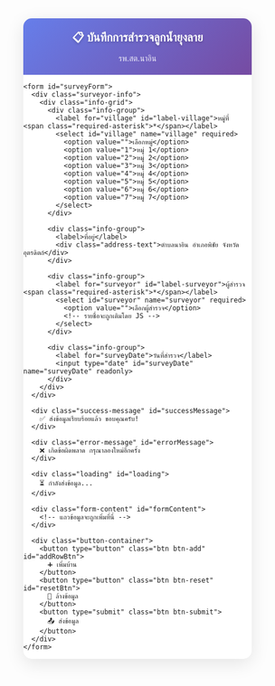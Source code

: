 <!DOCTYPE html>
<html lang="th">
<head>
  <meta charset="UTF-8" />
  <meta name="viewport" content="width=device-width, initial-scale=1.0">
  <title>บันทึกการสำรวจลูกน้ำยุงลาย</title>
  <script src="https://cdn.jsdelivr.net/npm/sweetalert2@11"></script>
  <style>
    * {
      box-sizing: border-box;
    }
    
    body {
      font-family: "Sarabun", "Noto Sans Thai", Arial, sans-serif;
      background: linear-gradient(135deg, #f5f7fa 0%, #c3cfe2 100%);
      margin: 0;
      padding: 10px;
      font-size: 16px;
      line-height: 1.4;
    }
    
    .container {
      max-width: 100%;
      margin: 0 auto;
      background: #fff;
      border-radius: 15px;
      box-shadow: 0 8px 32px rgba(0,0,0,0.1);
      overflow: hidden;
    }
    
    .header {
      background: linear-gradient(135deg, #667eea 0%, #764ba2 100%);
      color: white;
      padding: 20px;
      text-align: center;
    }
    
    .header h1 {
      margin: 0;
      font-size: 20px;
      font-weight: 600;
      text-shadow: 0 2px 4px rgba(0,0,0,0.2);
    }
    
    .header p {
      margin: 8px 0 0 0;
      font-size: 14px;
      opacity: 0.9;
    }
    
    .form-content {
      padding: 20px;
    }
    
    .house-section {
      background: #f8f9ff;
      border: 2px solid #e1e8ff;
      border-radius: 12px;
      padding: 16px;
      margin-bottom: 20px;
    }
    
    .house-header {
      display: flex;
      align-items: center;
      justify-content: space-between;
      margin-bottom: 16px;
      padding-bottom: 12px;
      border-bottom: 2px solid #ddd;
    }
    
    .house-number {
      background: #667eea;
      color: white;
      width: 35px;
      height: 35px;
      border-radius: 50%;
      display: flex;
      align-items: center;
      justify-content: center;
      font-weight: bold;
      font-size: 16px;
    }
    
    .house-input-container {
      flex: 1;
      margin-left: 12px;
    }
    
    .house-input-container label {
      display: block;
      font-weight: 600;
      color: #333;
      margin-bottom: 4px;
      font-size: 14px;
    }
    
    .house-input {
      width: 100%;
      padding: 12px;
      font-size: 16px;
      border: 2px solid #ddd;
      border-radius: 8px;
      background: white;
    }
    
    .house-input:focus {
      outline: none;
      border-color: #667eea;
      box-shadow: 0 0 0 3px rgba(102, 126, 234, 0.1);
    }
    
    .delete-btn {
      background: #ff4757;
      color: white;
      border: none;
      width: 35px;
      height: 35px;
      border-radius: 50%;
      cursor: pointer;
      font-size: 18px;
      display: flex;
      align-items: center;
      justify-content: center;
      transition: all 0.2s;
    }
    
    .delete-btn:hover {
      background: #ff3838;
      transform: scale(1.05);
    }
    
    .categories {
      display: grid;
      gap: 16px;
    }
    
    .category-group {
      background: white;
      border-radius: 10px;
      border: 1px solid #e0e6ed;
      overflow: hidden;
    }
    
    .category-header {
      background: linear-gradient(135deg, #74b9ff 0%, #0984e3 100%);
      color: white;
      padding: 12px 16px;
      font-weight: 600;
      font-size: 15px;
    }
    
    .category-content {
      padding: 16px;
    }
    
    .location-group {
      margin-bottom: 16px;
    }
    
    .location-title {
      font-weight: 600;
      color: #2d3436;
      margin-bottom: 8px;
      font-size: 14px;
      display: flex;
      align-items: center;
    }
    
    .location-icon {
      width: 20px;
      height: 20px;
      margin-right: 8px;
      background: #74b9ff;
      border-radius: 50%;
      display: flex;
      align-items: center;
      justify-content: center;
      color: white;
      font-size: 12px;
    }
    
    .input-row {
      display: grid;
      grid-template-columns: 1fr 1fr;
      gap: 12px;
      margin-bottom: 8px;
    }
    
    .input-group {
      background: #f8f9fa;
      border-radius: 8px;
      padding: 12px;
      border: 1px solid #e9ecef;
    }
    
    .input-group label {
      display: block;
      font-size: 12px;
      color: #6c757d;
      margin-bottom: 4px;
      font-weight: 500;
    }
    
    .number-input {
      width: 100%;
      padding: 10px;
      font-size: 18px;
      border: 2px solid #dee2e6;
      border-radius: 6px;
      text-align: center;
      background: white;
      font-weight: 600;
    }
    
    .number-input:focus {
      outline: none;
      border-color: #74b9ff;
      box-shadow: 0 0 0 3px rgba(116, 185, 255, 0.1);
    }
    
    .survey-input {
      border-color: #00b894;
    }
    
    .survey-input:focus {
      border-color: #00a085;
      box-shadow: 0 0 0 3px rgba(0, 184, 148, 0.1);
    }
    
    .found-input {
      border-color: #e17055;
    }
    
    .found-input:focus {
      border-color: #d63031;
      box-shadow: 0 0 0 3px rgba(225, 112, 85, 0.1);
    }
    
    .summary-section {
      background: linear-gradient(135deg, #ffeaa7 0%, #fab1a0 100%);
      border-radius: 10px;
      padding: 16px;
      margin-top: 16px;
    }
    
    .summary-title {
      font-weight: 600;
      color: #2d3436;
      margin-bottom: 12px;
      font-size: 15px;
      text-align: center;
    }
    
    .summary-row {
      display: grid;
      grid-template-columns: 1fr 1fr;
      gap: 12px;
    }
    
    .summary-item {
      background: rgba(255,255,255,0.8);
      border-radius: 8px;
      padding: 12px;
      text-align: center;
    }
    
    .summary-item label {
      display: block;
      font-size: 12px;
      color: #636e72;
      margin-bottom: 4px;
      font-weight: 500;
    }
    
    .summary-input {
      width: 100%;
      padding: 10px;
      font-size: 20px;
      font-weight: bold;
      text-align: center;
      border: 2px solid #fdcb6e;
      border-radius: 6px;
      background: white;
      color: #2d3436;
    }
    
    .summary-input:focus {
      outline: none;
      border-color: #e17055;
      box-shadow: 0 0 0 3px rgba(225, 112, 85, 0.1);
    }
    
    .button-container {
      padding: 20px;
      background: #f8f9fa;
      display: flex;
      gap: 12px;
      flex-wrap: wrap;
    }
    
    .btn {
      flex: 1;
      min-height: 50px;
      border: none;
      border-radius: 10px;
      font-size: 16px;
      font-weight: 600;
      cursor: pointer;
      transition: all 0.2s;
      display: flex;
      align-items: center;
      justify-content: center;
      gap: 8px;
    }
    
    .btn:hover {
      transform: translateY(-2px);
      box-shadow: 0 4px 12px rgba(0,0,0,0.15);
    }
    
    .btn-add {
      background: linear-gradient(135deg, #00b894 0%, #00a085 100%);
      color: white;
    }
    
    .btn-submit {
      background: linear-gradient(135deg, #667eea 0%, #764ba2 100%);
      color: white;
    }
    
    .btn-reset {
      background: linear-gradient(135deg, #fd79a8 0%, #e84393 100%);
      color: white;
    }
    
    .loading {
      display: none;
      text-align: center;
      padding: 20px;
      color: #667eea;
    }
    
    .success-message {
      display: none;
      background: #d4edda;
      color: #155724;
      padding: 15px;
      border-radius: 8px;
      margin: 20px;
      text-align: center;
      border: 1px solid #c3e6cb;
    }
    
    .error-message {
      display: none;
      background: #f8d7da;
      color: #721c24;
      padding: 15px;
      border-radius: 8px;
      margin: 20px;
      text-align: center;
      border: 1px solid #f5c6cb;
    }
    
    .surveyor-info {
      background: linear-gradient(135deg, #e8f5e8 0%, #d4edda 100%);
      padding: 20px;
      border-bottom: 3px solid #28a745;
    }
    
    .info-grid {
      display: grid;
      grid-template-columns: 1fr 2fr;
      gap: 16px;
      max-width: 800px;
      margin: 0 auto;
    }
    
    .info-group {
      display: flex;
      flex-direction: column;
    }
    
    .info-group label {
      font-weight: 600;
      color: #2d5016;
      margin-bottom: 6px;
      font-size: 14px;
    }
    
    .info-group select,
    .info-group input[type="text"] {
      padding: 12px;
      font-size: 16px;
      border: 2px solid #28a745;
      border-radius: 8px;
      background: white;
      color: #2d5016;
      font-weight: 500;
    }
    
    .info-group select:focus,
    .info-group input[type="text"]:focus {
      outline: none;
      border-color: #20c997;
      box-shadow: 0 0 0 3px rgba(40, 167, 69, 0.1);
    }
    
    .info-group input[type="date"] {
      padding: 12px;
      font-size: 16px;
      border: 2px solid #6c757d;
      border-radius: 8px;
      background: #f8f9fa;
      color: #495057;
      font-weight: 500;
    }
    
    .address-text {
      padding: 12px;
      background: rgba(255,255,255,0.8);
      border: 2px solid #6c757d;
      border-radius: 8px;
      color: #495057;
      font-weight: 500;
      font-size: 14px;
      text-align: center;
    }
    
    .ci-circle-container {
      position: relative;
      width: 60px;
      height: 60px;
      margin: 0 auto;
    }
    .ci-circle {
      display: block;
      transform: rotate(-90deg);
    }
    .ci-text {
      position: absolute;
      top: 0; left: 0; width: 60px; height: 60px;
      display: flex;
      align-items: center;
      justify-content: center;
      font-weight: bold;
      font-size: 1.1em;
      color: #00b894;
      pointer-events: none;
    }
    
    /* Highlight required fields if empty */
    .required-highlight {
      border-color: #ff3b30 !important;
      background: #fff6f6 !important;
      box-shadow: 0 0 0 2px #ffb3b3 !important;
    }
    .required-label {
      color: #ff3b30 !important;
      font-weight: bold;
    }
    .required-asterisk {
      color: #ff3b30;
    }
    
    @media (max-width: 768px) {
      body {
        padding: 5px;
        font-size: 16px;
      }
      
      .header h1 {
        font-size: 18px;
      }
      
      .form-content {
        padding: 15px;
      }
      
      .number-input {
        font-size: 16px;
        padding: 12px;
      }
      
      .btn {
        min-height: 45px;
        font-size: 15px;
      }
      
      .info-grid {
        grid-template-columns: 1fr;
        gap: 12px;
      }
      
      .surveyor-info {
        padding: 15px;
      }
    }
  </style>
</head>
<body>
  <div class="container">
    <div class="header">
      <h1>📋 บันทึกการสำรวจลูกน้ำยุงลาย</h1>
      <p>รพ.สต.นาอิน</p>
    </div>
    
    <form id="surveyForm">
      <div class="surveyor-info">
        <div class="info-grid">
          <div class="info-group">
            <label for="village" id="label-village">หมู่ที่ <span class="required-asterisk">*</span></label>
            <select id="village" name="village" required>
              <option value="">เลือกหมู่</option>
              <option value="1">หมู่ 1</option>
              <option value="2">หมู่ 2</option>
              <option value="3">หมู่ 3</option>
              <option value="4">หมู่ 4</option>
              <option value="5">หมู่ 5</option>
              <option value="6">หมู่ 6</option>
              <option value="7">หมู่ 7</option>
            </select>
          </div>
          
          <div class="info-group">
            <label>ที่อยู่</label>
            <div class="address-text">ตำบลนาอิน อำเภอพิชัย จังหวัดอุตรดิตถ์</div>
          </div>
          
          <div class="info-group">
            <label for="surveyor" id="label-surveyor">ผู้สำรวจ <span class="required-asterisk">*</span></label>
            <select id="surveyor" name="surveyor" required>
              <option value="">เลือกผู้สำรวจ</option>
              <!-- รายชื่อจะถูกเติมโดย JS -->
            </select>
          </div>
          
          <div class="info-group">
            <label for="surveyDate">วันที่สำรวจ</label>
            <input type="date" id="surveyDate" name="surveyDate" readonly>
          </div>
        </div>
      </div>
      
      <div class="success-message" id="successMessage">
        ✅ ส่งข้อมูลเรียบร้อยแล้ว ขอบคุณครับ!
      </div>
      
      <div class="error-message" id="errorMessage">
        ❌ เกิดข้อผิดพลาด กรุณาลองใหม่อีกครั้ง
      </div>
      
      <div class="loading" id="loading">
        ⏳ กำลังส่งข้อมูล...
      </div>
      
      <div class="form-content" id="formContent">
        <!-- แถวข้อมูลจะถูกเพิ่มที่นี่ -->
      </div>
      
      <div class="button-container">
        <button type="button" class="btn btn-add" id="addRowBtn">
          ➕ เพิ่มบ้าน
        </button>
        <button type="button" class="btn btn-reset" id="resetBtn">
          🔄 ล้างข้อมูล
        </button>
        <button type="submit" class="btn btn-submit">
          📤 ส่งข้อมูล
        </button>
      </div>
    </form>
  </div>

  <script>
    const scriptURL = 'https://script.google.com/macros/s/AKfycbw_7jnj0dI58l0A1cz0f4Z8MZAqE7RdAIjmx0rAINATfkpfkBXJH1g38ElgltS-AAG43A/exec';
    const formContent = document.getElementById('formContent');
    const addRowBtn = document.getElementById('addRowBtn');
    const resetBtn = document.getElementById('resetBtn');
    const loading = document.getElementById('loading');
    const successMessage = document.getElementById('successMessage');
    const errorMessage = document.getElementById('errorMessage');
    
    let rowCounter = 0;
    
    const categories = [
      { key: 'use', name: 'น้ำใช้', icon: '🚿' },
      { key: 'drink', name: 'น้ำดื่ม', icon: '🥤' },
      { key: 'toilet', name: 'ห้องน้ำ', icon: '🚽' },
      { key: 'flower', name: 'แจกัน/กระถาง', icon: '🌺' },
      { key: 'other', name: 'อื่นๆ', icon: '📦' }
    ];
    
    function createHouseSection(houseNum) {
      const section = document.createElement('div');
      section.className = 'house-section';
      section.dataset.houseNum = houseNum;

      section.innerHTML = `
        <div class="house-header">
          <div class="house-number">${houseNum}</div>
          <div class="house-input-container">
            <label for="houseNo_${houseNum}" id="label-houseNo_${houseNum}">บ้านเลขที่ <span class="required-asterisk">*</span></label>
            <input type="text" 
                   class="house-input" 
                   id="houseNo_${houseNum}"
                   name="houseNo_${houseNum}" 
                   placeholder="เช่น 123/45"
                   required
                   inputmode="numeric"
                   pattern="[0-9\/]+"
                   oninput="this.value=this.value.replace(/[^0-9\/]/g,'')">
          </div>
          ${houseNum > 1 ? `<button type="button" class="delete-btn" onclick="deleteHouse(${houseNum})" title="ลบบ้านนี้">×</button>` : ''}
        </div>
        
        <div class="categories">
          <div class="category-group">
            <div class="category-header">🏠 ในอาคาร</div>
            <div class="category-content">
              ${categories.map(cat => cat.key === 'other' ? `
                <div class="location-group">
                  <div class="input-group" style="margin-bottom:8px;">
                    <label>รายละเอียดอื่นๆ</label>
                    <input type="text" 
                           class="number-input in-other-detail"
                           name="in_other_detail_${houseNum}"
                           placeholder="ระบุรายละเอียด"
                           data-other-detail="in_${houseNum}">
                  </div>
                  <div class="location-title">
                    <span class="location-icon">${cat.icon}</span>
                    ${cat.name}
                  </div>
                  <div class="input-row">
                    <div class="input-group">
                      <label for="in_${cat.key}_survey_${houseNum}">สำรวจ (จำนวน)</label>
                      <input type="number" 
                             class="number-input survey-input in-other-amount"
                             name="in_${cat.key}_survey_${houseNum}"
                             id="in_${cat.key}_survey_${houseNum}"
                             min="0" 
                             value="0"
                             data-other-amount="in_${houseNum}"
                             placeholder="0"
                             title="กรอกจำนวนสำรวจในอาคาร - อื่นๆ"
                             onchange="calculateSummary(${houseNum})">
                    </div>
                    <div class="input-group">
                      <label for="in_${cat.key}_found_${houseNum}">พบลูกน้ำ (จำนวน)</label>
                      <input type="number" 
                             class="number-input found-input in-other-amount"
                             name="in_${cat.key}_found_${houseNum}"
                             id="in_${cat.key}_found_${houseNum}"
                             min="0" 
                             value="0"
                             data-other-amount="in_${houseNum}"
                             placeholder="0"
                             title="กรอกจำนวนพบลูกน้ำในอาคาร - อื่นๆ"
                             onchange="calculateSummary(${houseNum})">
                    </div>
                  </div>
                  <div class="in-other-warning" style="color:#ff3b30; font-size:13px; display:none; margin-top:4px;"></div>
                </div>
              ` : `
                <div class="location-group">
                  <div class="location-title">
                    <span class="location-icon">${cat.icon}</span>
                    ${cat.name}
                  </div>
                  <div class="input-row">
                    <div class="input-group">
                      <label for="in_${cat.key}_survey_${houseNum}">สำรวจ (จำนวน)</label>
                      <input type="number" 
                             class="number-input survey-input" 
                             name="in_${cat.key}_survey_${houseNum}"
                             id="in_${cat.key}_survey_${houseNum}"
                             min="0" 
                             value="0"
                             placeholder="0"
                             title="กรอกจำนวนสำรวจในอาคาร - ${cat.name}"
                             onchange="calculateSummary(${houseNum})">
                    </div>
                    <div class="input-group">
                      <label for="in_${cat.key}_found_${houseNum}">พบลูกน้ำ (จำนวน)</label>
                      <input type="number" 
                             class="number-input found-input" 
                             name="in_${cat.key}_found_${houseNum}"
                             id="in_${cat.key}_found_${houseNum}"
                             min="0" 
                             value="0"
                             placeholder="0"
                             title="กรอกจำนวนพบลูกน้ำในอาคาร - ${cat.name}"
                             onchange="calculateSummary(${houseNum})">
                    </div>
                  </div>
                </div>
              `).join('')}
            </div>
          </div>
          
          <div class="category-group">
            <div class="category-header">🌳 นอกอาคาร</div>
            <div class="category-content">
              ${categories.map(cat => cat.key === 'other' ? `
                <div class="location-group">
                  <div class="input-group" style="margin-bottom:8px;">
                    <label>รายละเอียดอื่นๆ</label>
                    <input type="text" 
                           class="number-input out-other-detail"
                           name="out_other_detail_${houseNum}"
                           placeholder="ระบุรายละเอียด"
                           data-other-detail="out_${houseNum}">
                  </div>
                  <div class="location-title">
                    <span class="location-icon">${cat.icon}</span>
                    ${cat.name}
                  </div>
                  <div class="input-row">
                    <div class="input-group">
                      <label for="out_${cat.key}_survey_${houseNum}">สำรวจ (จำนวน)</label>
                      <input type="number" 
                             class="number-input survey-input out-other-amount"
                             name="out_${cat.key}_survey_${houseNum}"
                             id="out_${cat.key}_survey_${houseNum}"
                             min="0" 
                             value="0"
                             data-other-amount="out_${houseNum}"
                             placeholder="0"
                             title="กรอกจำนวนสำรวจนอกอาคาร - อื่นๆ"
                             onchange="calculateSummary(${houseNum})">
                    </div>
                    <div class="input-group">
                      <label for="out_${cat.key}_found_${houseNum}">พบลูกน้ำ (จำนวน)</label>
                      <input type="number" 
                             class="number-input found-input out-other-amount"
                             name="out_${cat.key}_found_${houseNum}"
                             id="out_${cat.key}_found_${houseNum}"
                             min="0" 
                             value="0"
                             data-other-amount="out_${houseNum}"
                             placeholder="0"
                             title="กรอกจำนวนพบลูกน้ำนอกอาคาร - อื่นๆ"
                             onchange="calculateSummary(${houseNum})">
                    </div>
                  </div>
                  <div class="out-other-warning" style="color:#ff3b30; font-size:13px; display:none; margin-top:4px;"></div>
                </div>
              ` : `
                <div class="location-group">
                  <div class="location-title">
                    <span class="location-icon">${cat.icon}</span>
                    ${cat.name}
                  </div>
                  <div class="input-row">
                    <div class="input-group">
                      <label for="out_${cat.key}_survey_${houseNum}">สำรวจ (จำนวน)</label>
                      <input type="number" 
                             class="number-input survey-input" 
                             name="out_${cat.key}_survey_${houseNum}"
                             id="out_${cat.key}_survey_${houseNum}"
                             min="0" 
                             value="0"
                             placeholder="0"
                             title="กรอกจำนวนสำรวจนอกอาคาร - ${cat.name}"
                             onchange="calculateSummary(${houseNum})">
                    </div>
                    <div class="input-group">
                      <label for="out_${cat.key}_found_${houseNum}">พบลูกน้ำ (จำนวน)</label>
                      <input type="number" 
                             class="number-input found-input" 
                             name="out_${cat.key}_found_${houseNum}"
                             id="out_${cat.key}_found_${houseNum}"
                             min="0" 
                             value="0"
                             placeholder="0"
                             title="กรอกจำนวนพบลูกน้ำนอกอาคาร - ${cat.name}"
                             onchange="calculateSummary(${houseNum})">
                    </div>
                  </div>
                </div>
              `).join('')}
            </div>
          </div>
        </div>
        
        <div class="summary-section">
          <div class="summary-title">📊 สรุปรวม</div>
          <div class="summary-row">
            <div class="summary-item">
              <label for="sum_survey_${houseNum}">รวมสำรวจทั้งหมด</label>
              <input type="number" 
                     class="summary-input" 
                     name="sum_survey_${houseNum}"
                     id="sum_survey_${houseNum}"
                     readonly
                     placeholder="0"
                     title="รวมจำนวนสำรวจทั้งหมด">
            </div>
            <div class="summary-item">
              <label for="sum_found_${houseNum}">รวมพบลูกน้ำ</label>
              <input type="number" 
                     class="summary-input" 
                     name="sum_found_${houseNum}"
                     id="sum_found_${houseNum}"
                     readonly
                     placeholder="0"
                     title="รวมจำนวนพบลูกน้ำทั้งหมด">
            </div>
            <div class="summary-item">
              <label>CI (%)</label>
              <div class="ci-circle-container">
                <svg class="ci-circle" width="60" height="60">
                  <circle cx="30" cy="30" r="26" stroke="#eee" stroke-width="6" fill="none"/>
                  <circle cx="30" cy="30" r="26" stroke="#00b894" stroke-width="6" fill="none"
                    stroke-dasharray="163.36" stroke-dashoffset="163.36"
                    data-ci-arc
                  />
                </svg>
                <div class="ci-text" data-ci-text>0%</div>
              </div>
              <div class="ci-label" data-ci-label style="margin-top:6px;font-size:0.95em; font-weight:bold; text-shadow: 0 1px 2px #fff, 0 0 2px #fff;"></div>
              <input type="hidden" name="ci_${houseNum}">
            </div>
          </div>
        </div>
      `;
      
      return section;
    }
    
    function addHouse() {
      rowCounter++;
      const houseSection = createHouseSection(rowCounter);
      formContent.appendChild(houseSection);

      // ตั้งค่า event เฉพาะ number input (survey/found)
      setTimeout(() => {
        // เลื่อนไปยังบ้านที่เพิ่มใหม่
        houseSection.scrollIntoView({ behavior: 'smooth', block: 'start' });
        // โฟกัสที่ช่องบ้านเลขที่
        houseSection.querySelector('.house-input').focus();

        // จัดการ default/restore 0 สำหรับ number input
        houseSection.querySelectorAll('input.number-input[type="number"]').forEach(input => {
          // ถ้าไม่มีค่า ให้ใส่ 0
          if (!input.value || input.value === '') input.value = '0';

          // Focus: ถ้าเป็น 0 ให้ลบออก
          input.addEventListener('focus', function() {
            if (this.value === '0') this.value = '';
          });
          // Input: ถ้าลบจนว่าง ให้ใส่ 0
          input.addEventListener('input', function() {
            // ถ้าเป็นค่าว่าง ให้ใส่ 0 (แต่ต้อง delay เพื่อไม่รบกวนการพิมพ์)
            if (this.value === '') {
              setTimeout(() => {
                if (this.value === '') this.value = '0';
              }, 100);
            }
            // ถ้าพิมพ์เลข 0 ตัวเดียว ให้เหลือ 0 เดียว ไม่ต้องซ้อน 00
            if (/^0\d+/.test(this.value)) {
              this.value = this.value.replace(/^0+/, '');
              if (this.value === '') this.value = '0';
            }
          });
          // Blur: ถ้าค่าว่าง ให้ใส่ 0
          input.addEventListener('blur', function() {
            if (this.value === '') this.value = '0';
          });
        });
      }, 100);
    }
    // สำหรับบ้านที่ถูกสร้างไว้แล้ว (บ้านแรก)
    document.addEventListener('DOMContentLoaded', function() {
      setTimeout(() => {
        document.querySelectorAll('input.number-input[type="number"]').forEach(input => {
          if (!input.value || input.value === '') input.value = '0';
          input.addEventListener('focus', function() {
            if (this.value === '0') this.value = '';
          });
          input.addEventListener('input', function() {
            if (this.value === '') {
              setTimeout(() => {
                if (this.value === '') this.value = '0';
              }, 100);
            }
            if (/^0\d+/.test(this.value)) {
              this.value = this.value.replace(/^0+/, '');
              if (this.value === '') this.value = '0';
            }
          });
          input.addEventListener('blur', function() {
            if (this.value === '') this.value = '0';
          });
        });
      }, 300);
    });
    
    function deleteHouse(houseNum) {
      if (confirm('ต้องการลบข้อมูลบ้านนี้หรือไม่?')) {
        const section = document.querySelector(`[data-house-num="${houseNum}"]`);
        if (section) {
          section.remove();
        }
      }
    }
    
    function calculateSummary(houseNum) {
      // รวมเฉพาะ input ที่เกี่ยวข้องกับ "สำรวจ" สำหรับ "รวมสำรวจทั้งหมด"
      let totalSurvey = 0;
      // รวมเฉพาะ input ที่เกี่ยวข้องกับ "พบลูกน้ำ" สำหรับ "รวมพบลูกน้ำ"
      let totalFound = 0;

      const section = document.querySelector(`[data-house-num="${houseNum}"]`);
      if (section) {
        // เฉพาะ input ที่เป็นช่องกรอก (ไม่รวม summary)
        const surveyInputs = section.querySelectorAll(
          `input.number-input.survey-input[name^="in_"][name$="_survey_${houseNum}"],input.number-input.survey-input[name^="out_"][name$="_survey_${houseNum}"]`
        );
        const foundInputs = section.querySelectorAll(
          `input.number-input.found-input[name^="in_"][name$="_found_${houseNum}"],input.number-input.found-input[name^="out_"][name$="_found_${houseNum}"]`
        );

        surveyInputs.forEach(input => {
          totalSurvey += parseInt(input.value) || 0;
        });

        foundInputs.forEach(input => {
          totalFound += parseInt(input.value) || 0;
        });

        // อัพเดทค่าสรุป
        const summaryTotalSurvey = section.querySelector(`input[name="sum_survey_${houseNum}"]`);
        const summaryTotalFound = section.querySelector(`input[name="sum_found_${houseNum}"]`);
        const summaryCI = section.querySelector(`input[name="ci_${houseNum}"]`);
        const ciArc = section.querySelector('[data-ci-arc]');
        const ciText = section.querySelector('[data-ci-text]');
        const ciLabelDiv = section.querySelector('[data-ci-label]');

        if (summaryTotalSurvey) summaryTotalSurvey.value = totalSurvey;
        if (summaryTotalFound) summaryTotalFound.value = totalFound;

        // คำนวณค่า CI
        let ciValue = 0;
        if (totalSurvey > 0) {
          ciValue = (totalFound / totalSurvey) * 100;
        }
        if (summaryCI) summaryCI.value = ciValue.toFixed(2);

        // สรุปข้อความและสี
        let ciLabel = '';
        let ciColor = '#00b894'; // เขียว
        if (ciValue === 0) {
          ciLabel = 'ปลอดภัย';
          ciColor = '#00b894'; // เขียว
        } else if (ciValue > 0 && ciValue <= 10) {
          ciLabel = 'ยอมรับได้ เสี่ยงต่ำ';
          ciColor = '#ffd600'; // เหลือง
        } else if (ciValue > 10) {
          ciLabel = 'เสี่ยงสูงต่อการระบาดของโรคไข้เลือดออก';
          ciColor = '#ff3b30'; // แดง
        }

        // วาดกราฟวงกลม
        if (ciArc) {
          const circleLen = 2 * Math.PI * 26; // r=26
          const percent = Math.max(0, Math.min(100, ciValue));
          ciArc.setAttribute('stroke-dasharray', circleLen);
          ciArc.setAttribute('stroke-dashoffset', circleLen - (circleLen * percent / 100));
          ciArc.setAttribute('stroke', ciColor);
        }

        // แสดงค่าในวงกลม
        if (ciText) {
          let percentText = totalSurvey > 0 ? ciValue.toFixed(1) + '%' : '0%';
          ciText.textContent = percentText;
          ciText.style.color = ciColor;
        }

        // แสดงข้อความสรุปด้านล่างวงกลม
        if (ciLabelDiv) {
          ciLabelDiv.textContent = ciLabel;
          ciLabelDiv.style.color = ciColor;
          ciLabelDiv.style.background = "#fff";
          ciLabelDiv.style.borderRadius = "6px";
          ciLabelDiv.style.padding = "2px 4px";
          ciLabelDiv.style.display = "inline-block";
          ciLabelDiv.style.boxShadow = "0 1px 4px rgba(0,0,0,0.08)";
        }
      }
    }
    
    function resetForm() {
      if (confirm('ต้องการล้างข้อมูลทั้งหมดหรือไม่?')) {
        formContent.innerHTML = '';
        rowCounter = 0;
        hideMessages();
        addHouse(); // เพิ่มบ้านแรก
      }
    }
    
    function hideMessages() {
      successMessage.style.display = 'none';
      errorMessage.style.display = 'none';
      loading.style.display = 'none';
    }
    
    // Utility to highlight required fields if empty
    function highlightRequiredFields() {
      // หมู่ที่
      const village = document.getElementById('village');
      const labelVillage = document.getElementById('label-village');
      if (!village.value) {
        village.classList.add('required-highlight');
        labelVillage.classList.add('required-label');
      } else {
        village.classList.remove('required-highlight');
        labelVillage.classList.remove('required-label');
      }

      // ผู้สำรวจ
      const surveyor = document.getElementById('surveyor');
      const labelSurveyor = document.getElementById('label-surveyor');
      if (!surveyor.value) {
        surveyor.classList.add('required-highlight');
        labelSurveyor.classList.add('required-label');
      } else {
        surveyor.classList.remove('required-highlight');
        labelSurveyor.classList.remove('required-label');
      }

      // บ้านเลขที่ (ทุกบ้าน)
      document.querySelectorAll('.house-section').forEach(section => {
        const input = section.querySelector('.house-input');
        const label = section.querySelector('label[for="' + input.id + '"]');
        if (input && label) {
          if (!input.value.trim()) {
            input.classList.add('required-highlight');
            label.classList.add('required-label');
          } else {
            input.classList.remove('required-highlight');
            label.classList.remove('required-label');
          }
        }
      });
    }

    // Event Listeners
    addRowBtn.addEventListener('click', () => {
      addHouse();
      setTimeout(highlightRequiredFields, 100);
    });
    resetBtn.addEventListener('click', resetForm);

    document.getElementById('village').addEventListener('change', function() {
      const village = this.value;
      const surveyorSelect = document.getElementById('surveyor');
      surveyorSelect.innerHTML = '<option value="">เลือกผู้สำรวจ</option>';
      if (surveyorsByVillage[village]) {
        surveyorsByVillage[village].forEach(person => {
          const opt = document.createElement('option');
          opt.value = person.value;
          opt.textContent = person.label;
          surveyorSelect.appendChild(opt);
        });
      }
      highlightRequiredFields();
    });
    document.getElementById('surveyor').addEventListener('change', highlightRequiredFields);

    // Delegate input event for house number fields
    document.addEventListener('input', function(e) {
      if (e.target.classList.contains('house-input')) {
        highlightRequiredFields();
      }
    });

    document.getElementById('surveyForm').addEventListener('submit', function(e) {
      e.preventDefault();
      hideMessages();

      // ตรวจสอบข้อมูลผู้สำรวจ
      const village = document.getElementById('village').value;
      const surveyor = document.getElementById('surveyor').value.trim();

      if (!village) {
        Swal.fire({
          icon: 'error',
          title: 'กรุณาเลือกหมู่ที่',
          confirmButtonText: 'ตกลง',
        });
        document.getElementById('village').focus();
        return;
      }

      if (!surveyor) {
        Swal.fire({
          icon: 'error',
          title: 'กรุณากรอกชื่อผู้สำรวจ',
          confirmButtonText: 'ตกลง',
        });
        document.getElementById('surveyor').focus();
        return;
      }

      // ตรวจสอบว่ามีข้อมูลบ้านอย่างน้อย 1 บ้าน
      const houseInputs = document.querySelectorAll('input[name^="houseNo_"]');
      let hasValidHouse = false;
      for (let input of houseInputs) {
        if (input.value.trim()) {
          hasValidHouse = true;
          break;
        }
      }
      if (!hasValidHouse) {
        Swal.fire({
          icon: 'error',
          title: 'กรุณากรอกบ้านเลขที่อย่างน้อย 1 บ้าน',
          confirmButtonText: 'ตกลง',
        });
        return;
      }

      // แสดง SweetAlert2 loading
      Swal.fire({
        title: 'กำลังส่งข้อมูล...',
        allowOutsideClick: false,
        didOpen: () => {
          Swal.showLoading();
        }
      });

      const formData = new FormData(this);
      fetch(scriptURL, {
        method: 'POST',
        body: formData
      })
      .then(response => {
        Swal.fire({
          icon: 'success',
          title: 'ส่งข้อมูลเรียบร้อยแล้ว',
          text: 'ขอบคุณครับ!',
          confirmButtonText: 'ตกลง',
        });
        // รีเซ็ตฟอร์มหลังจาก 2 วินาที
        setTimeout(() => {
          this.reset();
          formContent.innerHTML = '';
          rowCounter = 0;
          addHouse();
          hideMessages();
        }, 2000);
      })
      .catch(error => {
        Swal.fire({
          icon: 'error',
          title: 'เกิดข้อผิดพลาด',
          text: 'กรุณาลองใหม่อีกครั้ง',
          confirmButtonText: 'ตกลง',
        });
      });
    });
    
    // เพิ่มบ้านแรกเมื่อโหลดหน้า
    addHouse();
    setTimeout(highlightRequiredFields, 100);

    // ตั้งค่าวันที่เป็นวันปัจจุบัน
    const today = new Date();
    const dateString = today.getFullYear() + '-' + 
                      String(today.getMonth() + 1).padStart(2, '0') + '-' + 
                      String(today.getDate()).padStart(2, '0');
    document.getElementById('surveyDate').value = dateString;
    
    // Mockup รายชื่อผู้สำรวจแต่ละหมู่
    const surveyorsByVillage = {
      "1": [
        { value: "นาง สายลม เกียรติยศ", label: "นาง สายลม เกียรติยศ" },
        { value: "นาง ลมัย ท้วมยัง", label: "นาง ลมัย ท้วมยัง" },
        { value: "นาง ด๊อด สุริมา", label: "นาง ด๊อด สุริมา" },
        { value: "นาง สิรินทราภรณ์ มี สุข", label: "นาง สิรินทราภรณ์ มี สุข" },
        { value: "นาย มิ่งขวัญ เนียมศรี", label: "นาย มิ่งขวัญ เนียมศรี" },
        { value: "นาง มะยม จีนย้าย", label: "นาง มะยม จีนย้าย" },
        { value: "นาง สายยัน ปานรุ่ง", label: "นาง สายยัน ปานรุ่ง" },
        { value: "นาง น้ำค้าง กรฤทธิ์", label: "นาง น้ำค้าง กรฤทธิ์" },
        { value: "นาง มาลัย สุขเรือง", label: "นาง มาลัย สุขเรือง" },
        { value: "นาง วันดี จีนย้าย", label: "นาง วันดี จีนย้าย" },
        { value: "นาง สมใจ เหล็กทั่ง", label: "นาง สมใจ เหล็กทั่ง" },
        { value: "นางสาว เสาวนีย์ นวนเปี้ย", label: "นางสาว เสาวนีย์ นวนเปี้ย" },
        { value: "นาง สุธาสินี บุตรบุญ", label: "นาง สุธาสินี บุตรบุญ" },
        { value: "นางสาว ลักษมี จีนย้าย", label: "นางสาว ลักษมี จีนย้าย" },
        { value: "นาง สุธาสินี นาคเทศ", label: "นาง สุธาสินี นาคเทศ" },
        { value: "นาย ทองศุกร์ จันทร์ดำ", label: "นาย ทองศุกร์ จันทร์ดำ" }
      ],
      "2": [
        { value: "นาย อุทิศ อินอิว", label: "นาย อุทิศ อินอิว" },
        { value: "นาง น้ำตาล จันทร์ดำ", label: "นาง น้ำตาล จันทร์ดำ" },
        { value: "นาย ตวย ทองคำ", label: "นาย ตวย ทองคำ" },
        { value: "นางสาว ปรัชญา จีนย้าย", label: "นางสาว ปรัชญา จีนย้าย" },
        { value: "นาง ทับทิม เกตุประดิษฐ", label: "นาง ทับทิม เกตุประดิษฐ" },
        { value: "นาง แฉล้ม เหล็กสิงห์", label: "นาง แฉล้ม เหล็กสิงห์" },
        { value: "นาย ด่วน แสนสุภา", label: "นาย ด่วน แสนสุภา" },
        { value: "นางสาว ภัทรวดี พูลพิชัย", label: "นางสาว ภัทรวดี พูลพิชัย" },
        { value: "นาง กุล จีนย้าย", label: "นาง กุล จีนย้าย" },
        { value: "นาง เกียร์ จีนย้าย", label: "นาง เกียร์ จีนย้าย" },
        { value: "นาง ละมัย เหล็กสิงห์", label: "นาง ละมัย เหล็กสิงห์" },
        { value: "นาย ลำดวน เหล็กสิงห์", label: "นาย ลำดวน เหล็กสิงห์" },
        { value: "นาง น้ำนอง บัวพาเรือง", label: "นาง น้ำนอง บัวพาเรือง" },
        { value: "นาย สุขอนันต์ ย้ายหน่าย", label: "นาย สุขอนันต์ ย้ายหน่าย" },
        { value: "นาง นนต์ แป้นเพ็ชร", label: "นาง นนต์ แป้นเพ็ชร" },
        { value: "นาง กัญญา แสนสุภา", label: "นาง กัญญา แสนสุภา" },
        { value: "นาง น้ำผึ้ง เหล็กสิงห์", label: "นาง น้ำผึ้ง เหล็กสิงห์" },
        { value: "นาง ไพ พุ่มเทียน", label: "นาง ไพ พุ่มเทียน" },
        { value: "นาง ออด แป้นเพ็ชร", label: "นาง ออด แป้นเพ็ชร" },
        { value: "นาง ติ้ม บุญมีโพธิ์", label: "นาง ติ้ม บุญมีโพธิ์" },
        { value: "นาง แอน สิงห์คาร", label: "นาง แอน สิงห์คาร" },
        { value: "นาง พิม จันทร์ดำ", label: "นาง พิม จันทร์ดำ" },
        { value: "นาง ส้มปอย บุตรดา", label: "นาง ส้มปอย บุตรดา" },
        { value: "นาง สำเภา เงินพล", label: "นาง สำเภา เงินพล" },
        { value: "นางสาว นิพา เนียมสี", label: "นางสาว นิพา เนียมสี" },
        { value: "นาง เสวย แป้นเพ็ชร", label: "นาง เสวย แป้นเพ็ชร" },
        { value: "นาง คล้าย พัดจันทร์หอม", label: "นาง คล้าย พัดจันทร์หอม" },
        { value: "นาง คำนึง เหล็กสิงห์", label: "นาง คำนึง เหล็กสิงห์" },
        { value: "นาง ยอดขวัญ ถิ่นพยัคฆ์", label: "นาง ยอดขวัญ ถิ่นพยัคฆ์" },
        { value: "นาง ศศิวิมล ทองคำ", label: "นาง ศศิวิมล ทองคำ" },
        { value: "นาง กาหลง จันทร์ดำ", label: "นาง กาหลง จันทร์ดำ" }
      ],
      "3": [
        { value: "นาง กาเหว่า เหล็กสิงห์", label: "นาง กาเหว่า เหล็กสิงห์" },
        { value: "นาง สายญู บุตรเจริญ", label: "นาง สายญู บุตรเจริญ" },
        { value: "นาย สิงห์ วันอ่อง", label: "นาย สิงห์ วันอ่อง" },
        { value: "นาง ดาวเรือง อิ่มเพ็ง", label: "นาง ดาวเรือง อิ่มเพ็ง" },
        { value: "นาง ไพวัล ชัยชนะ", label: "นาง ไพวัล ชัยชนะ" },
        { value: "นาง อัญณิมา อิ่มเพ็ง", label: "นาง อัญณิมา อิ่มเพ็ง" },
        { value: "นาง สุริกิจ เหล็กสิงห์", label: "นาง สุริกิจ เหล็กสิงห์" },
        { value: "นาย สมคิด เหล็กทั่ง", label: "นาย สมคิด เหล็กทั่ง" },
        { value: "นาย พ้ง เพ็งคง", label: "นาย พ้ง เพ็งคง" },
        { value: "นาง เด่นนภา เขียวดี", label: "นาง เด่นนภา เขียวดี" },
        { value: "นาง ดวงนภา เขียวดี", label: "นาง ดวงนภา เขียวดี" },
        { value: "นาง สุพัตรา ผดุงเวียง", label: "นาง สุพัตรา ผดุงเวียง" },
        { value: "นาง สมบุญ บุญคง", label: "นาง สมบุญ บุญคง" },
        { value: "นาง ดาราวรรณ ท้วมยัง", label: "นาง ดาราวรรณ ท้วมยัง" },
        { value: "นาง ดวงตา จีนย้าย", label: "นาง ดวงตา จีนย้าย" },
        { value: "นาง สุภาวดี มีจอ", label: "นาง สุภาวดี มีจอ" },
        { value: "นาง วรรณสิริ ไกรกิจราษฎร์", label: "นาง วรรณสิริ ไกรกิจราษฎร์" },
        { value: "นาง จันพร เหล็กสิงห์", label: "นาง จันพร เหล็กสิงห์" },
        { value: "นางสาว ฝากจิตร จีนย้าย", label: "นางสาว ฝากจิตร จีนย้าย" },
        { value: "นาง จันทร์ทิพย์ นันคำ", label: "นาง จันทร์ทิพย์ นันคำ" },
        { value: "นาง บุญธรรม เพ็งคง", label: "นาง บุญธรรม เพ็งคง" },
        { value: "นางสาว อุไรรัตน์ พัดจันทร์หอม", label: "นางสาว อุไรรัตน์ พัดจันทร์หอม" },
        { value: "นาง ไฝ เขียวดี", label: "นาง ไฝ เขียวดี" },
        { value: "นาง เครือ เม่นอยู่", label: "นาง เครือ เม่นอยู่" },
        { value: "นางสาว วันเพ็ญ ปานรุ่ง", label: "นางสาว วันเพ็ญ ปานรุ่ง" }
      ],
      "4": [
        { value: "นาย น้อย ภู่ระหงษ์", label: "นาย น้อย ภู่ระหงษ์" },
        { value: "นาย โกมล อินอิว", label: "นาย โกมล อินอิว" },
        { value: "นาย เชิด เพ็ชรดี", label: "นาย เชิด เพ็ชรดี" },
        { value: "นาย บุญเลิศ มากมี", label: "นาย บุญเลิศ มากมี" },
        { value: "นาย ยอง พุ่มเทียน", label: "นาย ยอง พุ่มเทียน" },
        { value: "นาย ถ้วน เกิดแป้น", label: "นาย ถ้วน เกิดแป้น" },
        { value: "นาย คำล่า สุขเจริญ", label: "นาย คำล่า สุขเจริญ" },
        { value: "นาย สมนึก เอี่ยมบุรี", label: "นาย สมนึก เอี่ยมบุรี" },
        { value: "นาย วิโรจน์ มากมี", label: "นาย วิโรจน์ มากมี" },
        { value: "นาย รุ่ง แสนสุภา", label: "นาย รุ่ง แสนสุภา" },
        { value: "นาย วิสูตร์ พุ่มเทียน", label: "นาย วิสูตร์ พุ่มเทียน" },
        { value: "นางสาว ภัทรวดี กรแก้ว", label: "นางสาว ภัทรวดี กรแก้ว" },
        { value: "นางสาว จอมขวัญ มาเต", label: "นางสาว จอมขวัญ มาเต" },
        { value: "นาย จีรวัฒน์ มากมี", label: "นาย จีรวัฒน์ มากมี" },
        { value: "นางสาว ทัศนีย์ อินอิว", label: "นางสาว ทัศนีย์ อินอิว" },
        { value: "นางสาว ทิพยาภรณ์ บุตรดา", label: "นางสาว ทิพยาภรณ์ บุตรดา" }
      ],
      "5": [
        { value: "นาง เฉลย ดำงาม", label: "นาง เฉลย ดำงาม" },
        { value: "นาง ดอกเทียน จีนย้าย", label: "นาง ดอกเทียน จีนย้าย" },
        { value: "นาง กรรณิกา จงบริบูรณ์", label: "นาง กรรณิกา จงบริบูรณ์" },
        { value: "นาง สบง ทองคำ", label: "นาง สบง ทองคำ" },
        { value: "นาง ปิ่น จันทร์ดำ", label: "นาง ปิ่น จันทร์ดำ" },
        { value: "นาง ฐิติยา บุตรบุญ", label: "นาง ฐิติยา บุตรบุญ" },
        { value: "นาง อ้อยใจ มาโพธิ์", label: "นาง อ้อยใจ มาโพธิ์" },
        { value: "นาย บรรลุ เอี่ยมสวัสดิ์", label: "นาย บรรลุ เอี่ยมสวัสดิ์" },
        { value: "นาง สินาภรณ์ เหล็กสิงห์", label: "นาง สินาภรณ์ เหล็กสิงห์" },
        { value: "นางสาว ขวัญเรียม ท้วมยัง", label: "นางสาว ขวัญเรียม ท้วมยัง" },
        { value: "นางสาว ประหยัด อิ่มเพ็ง", label: "นางสาว ประหยัด อิ่มเพ็ง" },
        { value: "นาย ฉลอมชัย เขียวดี", label: "นาย ฉลอมชัย เขียวดี" },
        { value: "นาง ชบา อิ่มเพ็ง", label: "นาง ชบา อิ่มเพ็ง" },
        { value: "นาย ณัฐพงษ์ เงินพล", label: "นาย ณัฐพงษ์ เงินพล" },
        { value: "นางสาว มยุรา สามงามมี", label: "นางสาว มยุรา สามงามมี" },
        { value: "นาง สมจิตร บุญมา", label: "นาง สมจิตร บุญมา" },
        { value: "นาง วีระ ศรีทอง", label: "นาง วีระ ศรีทอง" },
        { value: "นาง สร้อยม่าน ศรีภิรมณ์", label: "นาง สร้อยม่าน ศรีภิรมณ์" },
        { value: "นาง จินตนา อิ่มเพ็ง", label: "นาง จินตนา อิ่มเพ็ง" },
        { value: "นาง เสน่ห์ ดำสนิท", label: "นาง เสน่ห์ ดำสนิท" },
        { value: "นาง วาสนา อินรุ่ง", label: "นาง วาสนา อินรุ่ง" },
        { value: "นาง สายลวด คัญทับ", label: "นาง สายลวด คัญทับ" },
        { value: "นาง ศิริรัตน์ อิ่มเพ็ง", label: "นาง ศิริรัตน์ อิ่มเพ็ง" },
        { value: "นาง ละมุด จันทร์ดำ", label: "นาง ละมุด จันทร์ดำ" },
        { value: "นาง มะลิวัลย์ แป้นเพ็ชร", label: "นาง มะลิวัลย์ แป้นเพ็ชร" },
        { value: "นาง นริศรา สิงห์คาร", label: "นาง นริศรา สิงห์คาร" },
        { value: "นาง สายทอง อิ่มเพ็ง", label: "นาง สายทอง อิ่มเพ็ง" },
        { value: "นางสาว อมรรัตน์ เอี่ยมสวัสดิ์", label: "นางสาว อมรรัตน์ เอี่ยมสวัสดิ์" },
        { value: "นาง จิราวรรณ กาดกอเสริม", label: "นาง จิราวรรณ กาดกอเสริม" },
        { value: "นาง ฉัตร อินอิว", label: "นาง ฉัตร อินอิว" },
        { value: "นาง นฤมล จันทร์ดำ", label: "นาง นฤมล จันทร์ดำ" }
      ],
      "6": [
        { value: "นาง จั่น เหล็กสิงห์", label: "นาง จั่น เหล็กสิงห์" },
        { value: "นาง ชะลอ แป้นต่วน", label: "นาง ชะลอ แป้นต่วน" },
        { value: "นาง ดำเนิน เอี่ยมสวัสดิ์", label: "นาง ดำเนิน เอี่ยมสวัสดิ์" },
        { value: "นาง อันชัน อิ่มเพ็ง", label: "นาง อันชัน อิ่มเพ็ง" },
        { value: "นาย ประโยชน์ เนียมสี", label: "นาย ประโยชน์ เนียมสี" },
        { value: "นาย สังเวียน จันทร์ดำ", label: "นาย สังเวียน จันทร์ดำ" },
        { value: "นาง รัญญา แดงมี", label: "นาง รัญญา แดงมี" },
        { value: "นาง บรรหยัด เหล็กทั่ง", label: "นาง บรรหยัด เหล็กทั่ง" },
        { value: "นาง ก้านแก้ว จีนย้าย", label: "นาง ก้านแก้ว จีนย้าย" },
        { value: "นาง วาริพิน กูบโคกกรวด", label: "นาง วาริพิน กูบโคกกรวด" },
        { value: "นาง สมทรง จีนย้าย", label: "นาง สมทรง จีนย้าย" },
        { value: "นาง จินตนา เหล็กสิงห์", label: "นาง จินตนา เหล็กสิงห์" },
        { value: "นาง นอม ภู่ผิว", label: "นาง นอม ภู่ผิว" },
        { value: "นางสาว กนกวรรณ อินอิว", label: "นางสาว กนกวรรณ อินอิว" },
        { value: "นาง วณิชชา จีนย้าย", label: "นาง วณิชชา จีนย้าย" },
        { value: "นาง พรลดา อินอิว", label: "นาง พรลดา อินอิว" },
        { value: "นาง ดอกสร้อย สดนามอญ", label: "นาง ดอกสร้อย สดนามอญ" },
        { value: "นาง ลูกน้ำ เหล็กสิงห์", label: "นาง ลูกน้ำ เหล็กสิงห์" },
        { value: "นาง กำไร เหล็กสิงห์", label: "นาง กำไร เหล็กสิงห์" },
        { value: "นาง จิรัฐติกาล ทองคำ", label: "นาง จิรัฐติกาล ทองคำ" },
        { value: "นางสาว หนึ่งฤทัย นาคเทศ", label: "นางสาว หนึ่งฤทัย นาคเทศ" }
      ],
      "7": [
        { value: "นาง สุลี เหล็กสิงห์", label: "นาง สุลี เหล็กสิงห์" },
        { value: "นาย กล้า ปานรุ่ง", label: "นาย กล้า ปานรุ่ง" },
        { value: "นาง เด่น แก้วหลำ", label: "นาง เด่น แก้วหลำ" },
        { value: "นาง ขยัน ทองคำ", label: "นาง ขยัน ทองคำ" },
        { value: "นาง ดอกพุฒ ปกรณ์ธาดา", label: "นาง ดอกพุฒ ปกรณ์ธาดา" },
        { value: "นาง กัลยา ปกรณ์ธาดา", label: "นาง กัลยา ปกรณ์ธาดา" },
        { value: "นาง ทิม อ่อนละมัย", label: "นาง ทิม อ่อนละมัย" },
        { value: "นาง สุภัค ด้วงแจ่ม", label: "นาง สุภัค ด้วงแจ่ม" },
        { value: "นางสาว ชม้อย พรมมั่น", label: "นางสาว ชม้อย พรมมั่น" },
        { value: "นาง ศรีนวล เหล็กสิงห์", label: "นาง ศรีนวล เหล็กสิงห์" },
        { value: "นาง ประดล บุญเหม", label: "นาง ประดล บุญเหม" },
        { value: "นาง ม่านฟ้า เทียนทอง", label: "นาง ม่านฟ้า เทียนทอง" },
        { value: "นาง วิไล ท้วมยัง", label: "นาง วิไล ท้วมยัง" },
        { value: "นางสาว กฤษณา อิ่มเพ็ง", label: "นางสาว กฤษณา อิ่มเพ็ง" },
        { value: "นาง บุษยา ทองพับ", label: "นาง บุษยา ทองพับ" },
        { value: "นาง ยุพิน ทองคำ", label: "นาง ยุพิน ทองคำ" },
        { value: "นาง จุฑามาศ ทองคำ", label: "นาง จุฑามาศ ทองคำ" },
        { value: "นาง บัวแก้ว พัดจันทร์หอม", label: "นาง บัวแก้ว พัดจันทร์หอม" },
        { value: "นาง จินดาดล เหล็กสิงห์", label: "นาง จินดาดล เหล็กสิงห์" },
        { value: "นางสาว ณัฐชา ขุนหมื่น", label: "นางสาว ณัฐชา ขุนหมื่น" },
        { value: "นาย ดอกรัก จันทร์หลำผล", label: "นาย ดอกรัก จันทร์หลำผล" },
        { value: "นาง ฉวี เหล็กสิงห์", label: "นาง ฉวี เหล็กสิงห์" },
        { value: "นางสาว หงหยก จีนย้าย", label: "นางสาว หงหยก จีนย้าย" }
      ]
    };

    // เมื่อเลือกหมู่ที่ ให้แสดงชื่อผู้สำรวจเฉพาะหมู่นั้น
    document.getElementById('village').addEventListener('change', function() {
      const village = this.value;
      const surveyorSelect = document.getElementById('surveyor');
      surveyorSelect.innerHTML = '<option value="">เลือกผู้สำรวจ</option>';
      if (surveyorsByVillage[village]) {
        surveyorsByVillage[village].forEach(person => {
          const opt = document.createElement('option');
          opt.value = person.value;
          opt.textContent = person.label;
          surveyorSelect.appendChild(opt);
        });
      }
    });

    // ทำให้ฟอร์มเป็น global function
    window.deleteHouse = deleteHouse;
    window.calculateSummary = calculateSummary;

    // เพิ่ม event delegation สำหรับบังคับกรอก "รายละเอียดอื่นๆ" ก่อนใส่จำนวน
    document.addEventListener('input', function(e) {
      // ในอาคาร - อื่นๆ
      if (e.target.classList.contains('in-other-amount')) {
        const groupKey = e.target.getAttribute('data-other-amount');
        const detailInput = e.target.closest('.location-group').querySelector('.in-other-detail');
        const warning = e.target.closest('.location-group').querySelector('.in-other-warning');
        if (detailInput && !detailInput.value.trim()) {
          e.target.value = '';
          if (warning) {
            warning.textContent = 'กรุณากรอกรายละเอียดอื่นๆ ก่อนใส่จำนวน';
            warning.style.display = 'block';
          }
        } else if (warning) {
          warning.textContent = '';
          warning.style.display = 'none';
        }
      }

      // นอกอาคาร - อื่นๆ
      if (e.target.classList.contains('out-other-amount')) {
        const groupKey = e.target.getAttribute('data-other-amount');
        const detailInput = e.target.closest('.location-group').querySelector('.out-other-detail');
        const warning = e.target.closest('.location-group').querySelector('.out-other-warning');
        if (detailInput && !detailInput.value.trim()) {
          e.target.value = '';
          if (warning) {
            warning.textContent = 'กรุณากรอกรายละเอียดอื่นๆ ก่อนใส่จำนวน';
            warning.style.display = 'block';
          }
        } else if (warning) {
          warning.textContent = '';
          warning.style.display = 'none';
        }
      }
    });
    // --- Number input UX: show 0 as default, clear on focus, restore 0 if empty ---
    function handleNumberInputFocus(e) {
      if (e.target.classList.contains('number-input')) {
        // Only clear if value is exactly 0
        if (e.target.value === '0') {
          e.target.value = '';
        }
      }
    }

    function handleNumberInputBlur(e) {
      if (e.target.classList.contains('number-input')) {
        // If left empty, restore 0
        if (e.target.value === '' || e.target.value === null) {
          e.target.value = '0';
        }
      }
    }

    function handleNumberInputInput(e) {
      if (e.target.classList.contains('number-input')) {
        // Prevent multiple leading zeros
        if (/^0\d+/.test(e.target.value)) {
          e.target.value = e.target.value.replace(/^0+/, '');
        }
        // If user deletes all, keep empty (blur will restore 0)
      }
    }

    // Attach event listeners (delegated)
    document.addEventListener('focusin', handleNumberInputFocus);
    document.addEventListener('blur', handleNumberInputBlur, true);
    document.addEventListener('input', handleNumberInputInput);
    // --- End Number input UX ---
  </script>
</body>
</html>
